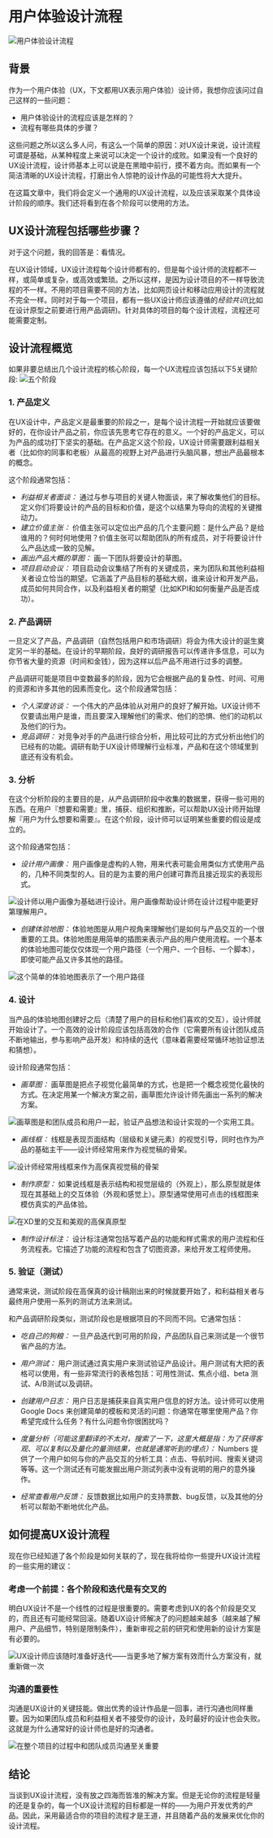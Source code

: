# 用户体验设计流程

![用户体验设计流程](./images/translate2_0.jpeg)

## 背景

作为一个用户体验（UX，下文都用UX表示用户体验）设计师，我想你应该问过自己这样的一些问题：

- 用户体验设计的流程应该是怎样的？
- 流程有哪些具体的步骤？

这些问题之所以这么多人问，有这么一个简单的原因：对UX设计来说，设计流程可谓是基础，从某种程度上来说可以决定一个设计的成败。如果没有一个良好的UX设计流程，设计师基本上可以说是在黑暗中前行，摸不着方向。而如果有一个简洁清晰的UX设计流程，打磨出令人惊艳的设计作品的可能性将大大提升。

在这篇文章中，我们将会定义一个通用的UX设计流程，以及应该采取某个具体设计阶段的顺序。我们还将看到在各个阶段可以使用的方法。

## UX设计流程包括哪些步骤？

对于这个问题，我的回答是：看情况。

在UX设计领域，UX设计流程每个设计师都有的，但是每个设计师的流程都不一样，或简单或复杂，或高效或繁琐。之所以这样，是因为设计项目的不一样导致流程的不一样。不用的项目需要不同的方法，比如网页设计和移动应用设计的流程就不完全一样。同时对于每一个项目，都有一些UX设计师应该遵循的*经验共识*(比如在设计原型之前要进行用产品调研)。针对具体的项目的每个设计流程，流程还可能需要定制。

## 设计流程概览

如果非要总结出几个设计流程的核心阶段，每一个UX流程应该包括以下5关键阶段:
![五个阶段](./images/translate2_1.png)

### 1. 产品定义

在UX设计中，产品定义是最重要的阶段之一，是每个设计流程一开始就应该要做好的，在你设计产品之前，你应该先思考它存在的意义。一个好的产品定义，可以为产品的成功打下坚实的基础。在产品定义这个阶段，UX设计师需要跟利益相关者（比如你的同事和老板）从最高的视野上对产品进行头脑风暴，想出产品最根本的概念。

这个阶段通常包括：

- *利益相关者面谈：* 通过与参与项目的关键人物面谈，来了解收集他们的目标。定义你们将要设计的产品的目标和价值，是这个以结果为导向的流程的关键推动力。
- *建立价值主张：* 价值主张可以定位出产品的几个主要问题：是什么产品？是给谁用的？何时何地使用？价值主张可以帮助团队的所有成员，对于将要设计什么产品达成一致的见解。
- *画出产品大概的草图：* 画一下团队将要设计的草图。
- *项目启动会议：* 项目启动会议集结了所有的关键成员，来为团队和其他利益相关者设立恰当的期望。它涵盖了产品目标的基础大纲，谁来设计和开发产品，成员如何共同合作，以及利益相关者的期望（比如KPI和如何衡量产品是否成功）。

### 2. 产品调研

一旦定义了产品，产品调研（自然包括用户和市场调研）将会为伟大设计的诞生奠定另一半的基础。在设计的早期阶段，良好的调研报告可以传递许多信息，可以为你节省大量的资源（时间和金钱），因为这样以后产品不用进行过多的调整。

产品调研可能是项目中变数最多的阶段，因为它会根据产品的复杂性、时间、可用的资源和许多其他的因素而变化。这个阶段通常包括：

- *个人深度访谈：* 一个伟大的产品体验从对用户的良好了解开始。UX设计师不仅要请出用户是谁，而且要深入理解他们的需求、他们的恐惧、他们的动机以及他们的行为。
- *竞品调研：* 对竞争对手的产品进行综合分析，用比较可比的方式分析出他们的已经有的功能。调研有助于UX设计师理解行业标准，产品和在这个领域里到底还有没有机会。

### 3. 分析

在这个分析阶段的主要目的是，从产品调研阶段中收集的数据里，获得一些可用的东西。在用户『想要和需要』里，捕获、组织和推断，可以帮助UX设计师开始理解『用户为什么想要和需要』。在这个阶段，设计师可以证明某些重要的假设是成立的。

这个阶段通常包括：

- *设计用户画像：* 用户画像是虚构的人物，用来代表可能会用类似方式使用产品的，几种不同类型的人。目的是为主要的用户创建可靠而且接近现实的表现形式。

![设计师以用户画像为基础进行设计。用户画像帮助设计师在设计过程中能更好第理解用户。](./images/translate2_2.png)

- *创建体验地图：* 体验地图是从用户视角来理解他们是如何与产品交互的一个很重要的工具。体验地图是用简单的插图来表示产品的用户使用流程。一个基本的体验地图可能仅仅体现一个用户路径（一个用户、一个目标、一个脚本），即使可能产品又许多其他的路径。

![这个简单的体验地图表示了一个用户路径](./images/translate2_3.png)

### 4. 设计

当产品的体验地图创建好之后（清楚了用户的目标和他们喜欢的交互），设计师就开始设计了。一个高效的设计阶段应该包括高效的合作（它需要所有设计团队成员不断地输出，参与影响产品开发）和持续的迭代（意味着需要经常循环地验证想法和猜想）。

设计阶段通常包括：

- *画草图：* 画草图是把点子视觉化最简单的方式，也是把一个概念视觉化最快的方式。在决定用某一个解决方案之前，画草图允许设计师先画出一系列的解决方案。

![画草图是和团队成员和用户一起，验证产品想法和设计实现的一个实用工具。](./images/translate2_4.png)

- *画线框：* 线框是表现页面结构（层级和关键元素）的视觉引导，同时也作为产品的基础主干——设计师经常用来作为视觉稿的骨架。

![设计师经常用线框来作为高保真视觉稿的骨架](./images/translate2_5.png)

- *制作原型：* 如果说线框是表示结构和视觉层级的（外观上），那么原型就是体现在其基础上的交互体验（外观和感觉上）。原型通常使用可点击的线框图来模仿真实的产品体验。

![在XD里的交互和美观的高保真原型](./images/translate2_6.png)

- *制作设计标注：* 设计标注通常包括写着产品的功能和样式需求的用户流程和任务流程表。它描述了功能的流程和包含了切图资源，来给开发工程师使用。

### 5. 验证（测试）

通常来说，测试阶段在高保真的设计稿刚出来的时候就要开始了，和利益相关者与最终用户使用一系列的测试方法来测试。

和产品调研阶段类似，测试阶段也是根据项目的不同而不同。它通常包括：

- *吃自己的狗粮：* 一旦产品迭代到可用的阶段，产品团队自己来测试是一个很节省产品的方法。

- *用户测试：* 用户测试通过真实用户来测试验证产品设计。用户测试有大把的表格可以使用，有一些非常流行的表格包括：可用性测试、焦点小组、beta 测试、A/B测试以及调研。

- *创建用户日志：* 用户日志是捕获来自真实用户信息的好方法。设计师可以使用Google Docs 来创建简单的模板和灵活的问题：你通常在哪里使用产品？你希望完成什么任务？有什么问题令你很困扰吗？

- *度量分析（可能这里翻译的不太对，搜索了一下，这里大概是指：为了获得客观、可以复制以及量化的量测结果，也就是通常听到的埋点）：* Numbers 提供了一个用户如何与你的产品交互的分析工具：点击、导航时间、搜索关键词等等。这一个测试还有可能发掘出用户测试列表中没有说明的用户的意外操作。

- *经常查看用户反馈：* 反馈数据比如用户的支持票数、bug反馈，以及其他的分析可以帮助不断地优化产品。

## 如何提高UX设计流程

现在你已经知道了各个阶段是如何关联的了，现在我将给你一些提升UX设计流程的一些实用的建议：

### 考虑一个前提：各个阶段和迭代是有交叉的

明白UX设计不是一个线性的过程是很重要的。需要考虑到UX的各个阶段是交叉的，而且还有可能经常回滚。随着UX设计师解决了的问题越来越多（越来越了解用户、产品细节，特别是限制条件），重新审视之前的研究和使用新的设计方案是有必要的。

![UX设计师应该随时准备好迭代——当更多地了解方案有效而什么方案没有，就重新做一次](./images/translate2_7.png)

### 沟通的重要性

沟通是UX设计的关键技能。做出优秀的设计作品是一回事，进行沟通也同样重要。因为如果团队成员和利益相关者不接受你的设计，及时最好的设计也会失败。这就是为什么通常好的设计师也是好的沟通者。

![在整个项目的过程中和团队成员沟通至关重要](./images/translate2_8.png)

## 结论

当谈到UX设计流程，没有放之四海而皆准的解决方案。但是无论你的流程是轻量的还是复杂的，每一个UX设计流程的目标都是一样的——为用户开发优秀的产品。因此，采用最适合你的项目的流程才是王道，并且随着产品的发展来优化你的设计流程。